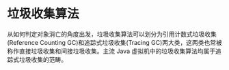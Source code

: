 # 垃圾收集算法

从如何判定对象消亡的角度出发，垃圾收集算法可以划分为引用计数式垃圾收集(Reference Counting GC)和追踪式垃圾收集(Tracing GC)两大类，这两类也常被称作直接垃圾收集和间接垃圾收集。主流 Java 虚拟机中的垃圾收集算法均属于追踪式垃圾收集的范畴。
